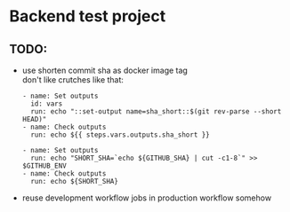 # Backend test project

## TODO:

- use shorten commit sha as docker image tag  
  don't like crutches like that:
  ```
  - name: Set outputs
    id: vars
    run: echo "::set-output name=sha_short::$(git rev-parse --short HEAD)"
  - name: Check outputs
    run: echo ${{ steps.vars.outputs.sha_short }}
  ```
  ```
  - name: Set outputs
    run: echo "SHORT_SHA=`echo ${GITHUB_SHA} | cut -c1-8`" >> $GITHUB_ENV
  - name: Check outputs
    run: echo ${SHORT_SHA}
  ```
- reuse development workflow jobs in production workflow somehow
